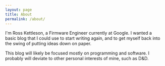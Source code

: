 ```yaml
---
layout: page
title: About
permalink: /about/
---
```

I'm Ross Kettleson, a Firmware Engineer currently at Google.
I wanted a basic blog that I could use to start writing again, and
to get myself back into the swing of putting ideas down on paper.

This blog will likely be focused mostly on programming and software.
I probably will deviate to other personal interests of mine, such as D&D.
